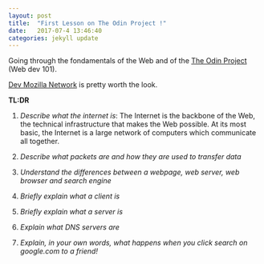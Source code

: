 ```yaml
---
layout: post
title:  "First Lesson on The Odin Project !"
date:   2017-07-4 13:46:40
categories: jekyll update
---
```



Going through the fondamentals of the Web and of the [The Odin Project](https://www.theodinproject.com/courses/web-development-101) (Web dev 101).

[Dev Mozilla Network](https://developer.mozilla.org/en-US/docs/Learn/Common_questions) is pretty worth the look.


**TL:DR**

1. *Describe what the internet is*: 
The Internet is the backbone of the Web, the technical infrastructure that makes the Web possible. At its most basic, the Internet is a large network of computers which communicate all together.

2. *Describe what packets are and how they are used to transfer data*

3. *Understand the differences between a webpage, web server, web browser and search engine*

4. *Briefly explain what a client is*

5. *Briefly explain what a server is*

6. *Explain what DNS servers are*

7. *Explain, in your own words, what happens when you click search on google.com to a friend!*


[jekyll]:      http://jekyllrb.com
[jekyll-gh]:   https://github.com/jekyll/jekyll
[jekyll-help]: https://github.com/jekyll/jekyll-help
